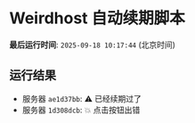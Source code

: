 # Weirdhost 自动续期脚本

**最后运行时间**: `2025-09-18 10:17:44` (北京时间)

## 运行结果

- 服务器 `ae1d37bb`: ⚠️ 已经续期过了
- 服务器 `1d308dcb`: 💥 点击按钮出错
